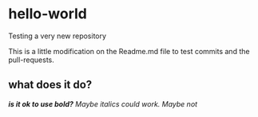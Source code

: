 # hello-world
Testing a very new repository

This is a little modification on the Readme.md file to test commits and the pull-requests.

## what does it do?

***is it ok to use bold?***
_Maybe italics could work. Maybe not_
